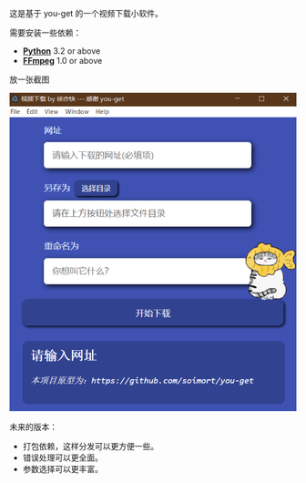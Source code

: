这是基于 you-get 的一个视频下载小软件。

需要安装一些依赖：

- **[Python](https://www.python.org/downloads/)** 3.2 or above
- **[FFmpeg](https://www.ffmpeg.org/)** 1.0 or above


放一张截图

![Untitled](./img/v1.png)


未来的版本：

- 打包依赖，这样分发可以更方便一些。
- 错误处理可以更全面。
- 参数选择可以更丰富。